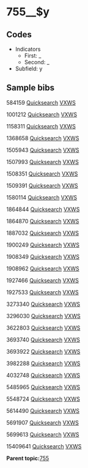 # 755\_\_$y

## Codes

-   Indicators
    -   First: \_
    -   Second: \_
-   Subfield: y

## Sample bibs

584159 [Quicksearch](https://search.library.yale.edu/catalog/584159) [VXWS](http://prodorbis.library.yale.edu:7014/vxws/GetHoldingsService?bibId=584159)

1001212 [Quicksearch](https://search.library.yale.edu/catalog/1001212) [VXWS](http://prodorbis.library.yale.edu:7014/vxws/GetHoldingsService?bibId=1001212)

1158311 [Quicksearch](https://search.library.yale.edu/catalog/1158311) [VXWS](http://prodorbis.library.yale.edu:7014/vxws/GetHoldingsService?bibId=1158311)

1368658 [Quicksearch](https://search.library.yale.edu/catalog/1368658) [VXWS](http://prodorbis.library.yale.edu:7014/vxws/GetHoldingsService?bibId=1368658)

1505943 [Quicksearch](https://search.library.yale.edu/catalog/1505943) [VXWS](http://prodorbis.library.yale.edu:7014/vxws/GetHoldingsService?bibId=1505943)

1507993 [Quicksearch](https://search.library.yale.edu/catalog/1507993) [VXWS](http://prodorbis.library.yale.edu:7014/vxws/GetHoldingsService?bibId=1507993)

1508351 [Quicksearch](https://search.library.yale.edu/catalog/1508351) [VXWS](http://prodorbis.library.yale.edu:7014/vxws/GetHoldingsService?bibId=1508351)

1509391 [Quicksearch](https://search.library.yale.edu/catalog/1509391) [VXWS](http://prodorbis.library.yale.edu:7014/vxws/GetHoldingsService?bibId=1509391)

1580114 [Quicksearch](https://search.library.yale.edu/catalog/1580114) [VXWS](http://prodorbis.library.yale.edu:7014/vxws/GetHoldingsService?bibId=1580114)

1864844 [Quicksearch](https://search.library.yale.edu/catalog/1864844) [VXWS](http://prodorbis.library.yale.edu:7014/vxws/GetHoldingsService?bibId=1864844)

1864870 [Quicksearch](https://search.library.yale.edu/catalog/1864870) [VXWS](http://prodorbis.library.yale.edu:7014/vxws/GetHoldingsService?bibId=1864870)

1887032 [Quicksearch](https://search.library.yale.edu/catalog/1887032) [VXWS](http://prodorbis.library.yale.edu:7014/vxws/GetHoldingsService?bibId=1887032)

1900249 [Quicksearch](https://search.library.yale.edu/catalog/1900249) [VXWS](http://prodorbis.library.yale.edu:7014/vxws/GetHoldingsService?bibId=1900249)

1908349 [Quicksearch](https://search.library.yale.edu/catalog/1908349) [VXWS](http://prodorbis.library.yale.edu:7014/vxws/GetHoldingsService?bibId=1908349)

1908962 [Quicksearch](https://search.library.yale.edu/catalog/1908962) [VXWS](http://prodorbis.library.yale.edu:7014/vxws/GetHoldingsService?bibId=1908962)

1927466 [Quicksearch](https://search.library.yale.edu/catalog/1927466) [VXWS](http://prodorbis.library.yale.edu:7014/vxws/GetHoldingsService?bibId=1927466)

1927533 [Quicksearch](https://search.library.yale.edu/catalog/1927533) [VXWS](http://prodorbis.library.yale.edu:7014/vxws/GetHoldingsService?bibId=1927533)

3273340 [Quicksearch](https://search.library.yale.edu/catalog/3273340) [VXWS](http://prodorbis.library.yale.edu:7014/vxws/GetHoldingsService?bibId=3273340)

3296030 [Quicksearch](https://search.library.yale.edu/catalog/3296030) [VXWS](http://prodorbis.library.yale.edu:7014/vxws/GetHoldingsService?bibId=3296030)

3622803 [Quicksearch](https://search.library.yale.edu/catalog/3622803) [VXWS](http://prodorbis.library.yale.edu:7014/vxws/GetHoldingsService?bibId=3622803)

3693740 [Quicksearch](https://search.library.yale.edu/catalog/3693740) [VXWS](http://prodorbis.library.yale.edu:7014/vxws/GetHoldingsService?bibId=3693740)

3693922 [Quicksearch](https://search.library.yale.edu/catalog/3693922) [VXWS](http://prodorbis.library.yale.edu:7014/vxws/GetHoldingsService?bibId=3693922)

3982288 [Quicksearch](https://search.library.yale.edu/catalog/3982288) [VXWS](http://prodorbis.library.yale.edu:7014/vxws/GetHoldingsService?bibId=3982288)

4032748 [Quicksearch](https://search.library.yale.edu/catalog/4032748) [VXWS](http://prodorbis.library.yale.edu:7014/vxws/GetHoldingsService?bibId=4032748)

5485965 [Quicksearch](https://search.library.yale.edu/catalog/5485965) [VXWS](http://prodorbis.library.yale.edu:7014/vxws/GetHoldingsService?bibId=5485965)

5548724 [Quicksearch](https://search.library.yale.edu/catalog/5548724) [VXWS](http://prodorbis.library.yale.edu:7014/vxws/GetHoldingsService?bibId=5548724)

5614490 [Quicksearch](https://search.library.yale.edu/catalog/5614490) [VXWS](http://prodorbis.library.yale.edu:7014/vxws/GetHoldingsService?bibId=5614490)

5691907 [Quicksearch](https://search.library.yale.edu/catalog/5691907) [VXWS](http://prodorbis.library.yale.edu:7014/vxws/GetHoldingsService?bibId=5691907)

5699613 [Quicksearch](https://search.library.yale.edu/catalog/5699613) [VXWS](http://prodorbis.library.yale.edu:7014/vxws/GetHoldingsService?bibId=5699613)

15409641 [Quicksearch](https://search.library.yale.edu/catalog/15409641) [VXWS](http://prodorbis.library.yale.edu:7014/vxws/GetHoldingsService?bibId=15409641)

**Parent topic:**[755](../../tags/755/755.md)

